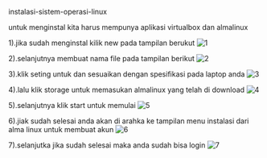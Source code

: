 instalasi-sistem-operasi-linux

untuk menginstal kita harus mempunya aplikasi virtualbox dan almalinux

1).jika sudah menginstal kilik new pada tampilan berukut
![1](https://github.com/mdiazalfarizi/mdiazalfarizi-Instalasi-Sistem-Operasi-Linux.md/assets/126410884/2e59b26a-73e6-4f2c-a744-53152a520973)

2).selanjutnya membuat nama file pada tampilan berikut
![2](https://github.com/mdiazalfarizi/mdiazalfarizi-Instalasi-Sistem-Operasi-Linux.md/assets/126410884/9376e4ed-3ef4-4391-bd10-9da228c5bc94)

3).klik seting untuk dan sesuaikan dengan spesifikasi pada laptop anda 
![3](https://github.com/mdiazalfarizi/mdiazalfarizi-Instalasi-Sistem-Operasi-Linux.md/assets/126410884/b24982b6-b117-4ab1-b91e-decf573dcef7)

4).lalu klik storage untuk memasukan almalinux yang telah di download
![4](https://github.com/mdiazalfarizi/mdiazalfarizi-Instalasi-Sistem-Operasi-Linux.md/assets/126410884/91214995-472f-4584-9268-400b8fb98c02)

5).selanjutnya klik start untuk memulai 
![5](https://github.com/mdiazalfarizi/mdiazalfarizi-Instalasi-Sistem-Operasi-Linux.md/assets/126410884/add1484f-5072-46d4-ad16-033f0e08087f)

6).jiak sudah selesai anda akan di arahka ke tampilan menu instalasi dari alma linux untuk membuat akun
![6](https://github.com/mdiazalfarizi/mdiazalfarizi-Instalasi-Sistem-Operasi-Linux.md/assets/126410884/a04530bb-62ba-4d2a-a12d-63a37183bbd5)

7).selanjutka jika sudah selesai maka anda sudah bisa login
![7](https://github.com/mdiazalfarizi/mdiazalfarizi-Instalasi-Sistem-Operasi-Linux.md/assets/126410884/dbe203ee-e770-436f-b986-4286f47ba6d1)


















